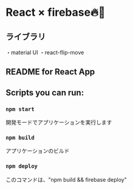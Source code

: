 # React × firebase🔥🔧

## ライブラリ

・material UI
・react-flip-move

## README for React App

## Scripts you can run:

### `npm start`

開発モードでアプリケーションを実行します

### `npm build`

アプリケーションのビルド

### `npm deploy`

このコマンドは、"npm build && firebase deploy"
